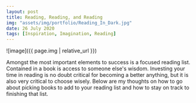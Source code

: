 ```yaml
---
layout: post
title: Reading, Reading, and Reading
img: "assets/img/portfolio/Reading_In_Dark.jpg"
date: 26 July 2020
tags: [Inspiration, Imagination, Reading]
---
```

![image]({{ page.img | relative_url }})


Amongst the most important elements to success is a focused reading list.
Contained in a book is access to someone else's wisdom. Investing your time in reading is no doubt critical for becoming a better anything, but it is also very critical to choose wisely.
Below are my thoughts on how to go about picking books to add to your reading list and how to stay on track to finishing that list.

